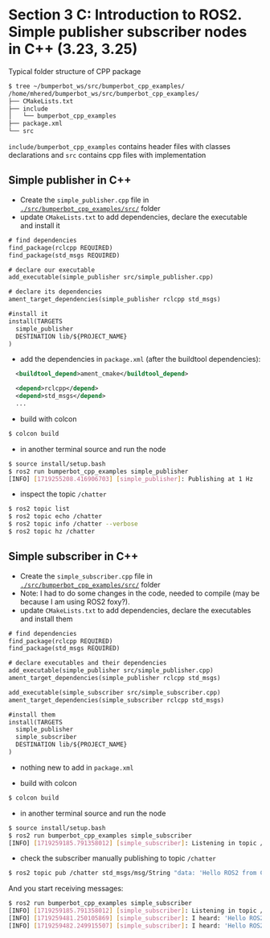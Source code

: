 # Section 3 C: Introduction to ROS2. Simple publisher subscriber nodes in C++ (3.23, 3.25)

Typical folder structure of CPP package

```bash
$ tree ~/bumperbot_ws/src/bumperbot_cpp_examples/
/home/mhered/bumperbot_ws/src/bumperbot_cpp_examples/
├── CMakeLists.txt
├── include
│   └── bumperbot_cpp_examples
├── package.xml
└── src

```

`include/bumperbot_cpp_examples` contains header files with classes declarations and `src` contains cpp files with implementation

## Simple publisher in C++

* Create the `simple_publisher.cpp` file in [`./src/bumperbot_cpp_examples/src/`](./src/bumperbot_cpp_examples/src/) folder
* update `CMakeLists.txt` to add dependencies, declare the executable and install it

```txt
# find dependencies
find_package(rclcpp REQUIRED)
find_package(std_msgs REQUIRED)

# declare our executable
add_executable(simple_publisher src/simple_publisher.cpp)

# declare its dependencies
ament_target_dependencies(simple_publisher rclcpp std_msgs)

#install it
install(TARGETS
  simple_publisher
  DESTINATION lib/${PROJECT_NAME}
)
```

* add the dependencies in `package.xml` (after the buildtool dependencies):

```xml
  <buildtool_depend>ament_cmake</buildtool_depend>

  <depend>rclcpp</depend>
  <depend>std_msgs</depend>
  ...
```

* build with colcon

```bash
$ colcon build
```

* in another terminal source and run the node

```bash
$ source install/setup.bash
$ ros2 run bumperbot_cpp_examples simple_publisher
[INFO] [1719255208.416906703] [simple_publisher]: Publishing at 1 Hz
```

* inspect the topic `/chatter`

```bash
$ ros2 topic list
$ ros2 topic echo /chatter
$ ros2 topic info /chatter --verbose
$ ros2 topic hz /chatter
```

## Simple subscriber in C++

* Create the `simple_subscriber.cpp` file in [`./src/bumperbot_cpp_examples/src/`](./src/bumperbot_cpp_examples/src/) folder
* Note: I had to do some changes in the code, needed to compile (may be because I am using ROS2 foxy?).
* update `CMakeLists.txt` to add dependencies, declare the executables and install them

```txt
# find dependencies
find_package(rclcpp REQUIRED)
find_package(std_msgs REQUIRED)

# declare executables and their dependencies 
add_executable(simple_publisher src/simple_publisher.cpp)
ament_target_dependencies(simple_publisher rclcpp std_msgs)

add_executable(simple_subscriber src/simple_subscriber.cpp)
ament_target_dependencies(simple_subscriber rclcpp std_msgs)

#install them
install(TARGETS
  simple_publisher
  simple_subscriber
  DESTINATION lib/${PROJECT_NAME}
)
```

* nothing new to add in `package.xml`

* build with colcon

```bash
$ colcon build
```

* in another terminal source and run the node

```bash
$ source install/setup.bash
$ ros2 run bumperbot_cpp_examples simple_subscriber
[INFO] [1719259185.791358012] [simple_subscriber]: Listening in topic /chatter
```

* check the subscriber manually publishing to topic `/chatter`

```bash
$ ros2 topic pub /chatter std_msgs/msg/String "data: 'Hello ROS2 from C++'" 
```

And you start receiving messages:

```bash
$ ros2 run bumperbot_cpp_examples simple_subscriber 
[INFO] [1719259185.791358012] [simple_subscriber]: Listening in topic /chatter
[INFO] [1719259481.250105869] [simple_subscriber]: I heard: 'Hello ROS2 from C++'
[INFO] [1719259482.249915507] [simple_subscriber]: I heard: 'Hello ROS2 from C++'

```

